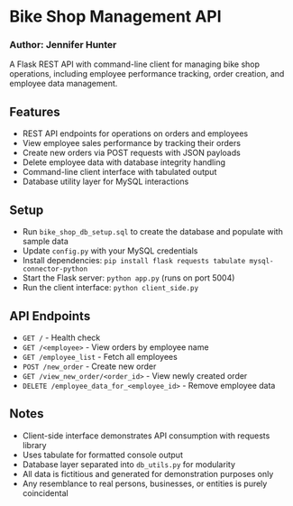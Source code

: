 # Bike Shop Management API

### Author: Jennifer Hunter

A Flask REST API with command-line client for managing bike shop operations, including employee
performance tracking, order creation, and employee data management.

## Features
- REST API endpoints for operations on orders and employees
- View employee sales performance by tracking their orders
- Create new orders via POST requests with JSON payloads
- Delete employee data with database integrity handling
- Command-line client interface with tabulated output
- Database utility layer for MySQL interactions

## Setup
- Run `bike_shop_db_setup.sql` to create the database and populate with sample data
- Update `config.py` with your MySQL credentials
- Install dependencies: `pip install flask requests tabulate mysql-connector-python`
- Start the Flask server: `python app.py` (runs on port 5004)
- Run the client interface: `python client_side.py`

## API Endpoints
- `GET /` - Health check
- `GET /<employee>` - View orders by employee name
- `GET /employee_list` - Fetch all employees
- `POST /new_order` - Create new order
- `GET /view_new_order/<order_id>` - View newly created order
- `DELETE /employee_data_for_<employee_id>` - Remove employee data

## Notes
- Client-side interface demonstrates API consumption with requests library
- Uses tabulate for formatted console output
- Database layer separated into `db_utils.py` for modularity
- All data is fictitious and generated for demonstration purposes only
- Any resemblance to real persons, businesses, or entities is purely coincidental
